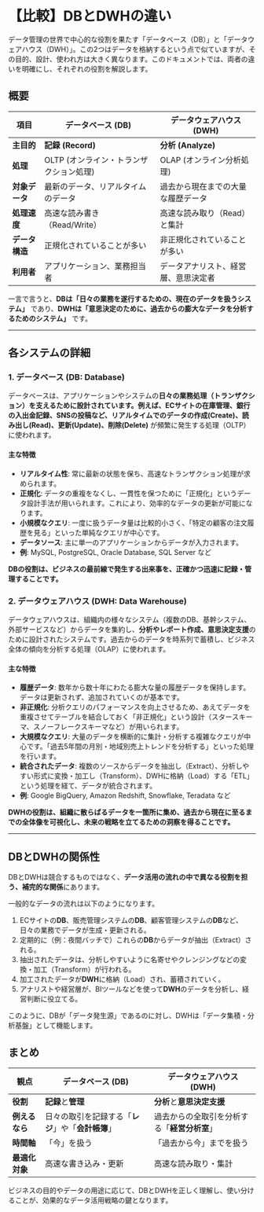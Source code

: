 # 【比較】DBとDWHの違い

データ管理の世界で中心的な役割を果たす「データベース（DB）」と「データウェアハウス（DWH）」。この2つはデータを格納するという点で似ていますが、その目的、設計、使われ方は大きく異なります。このドキュメントでは、両者の違いを明確にし、それぞれの役割を解説します。

## 概要

| 項目 | データベース (DB) | データウェアハウス (DWH) |
| --- | --- | --- |
| **主目的** | **記録 (Record)** | **分析 (Analyze)** |
| **処理** | OLTP (オンライン・トランザクション処理) | OLAP (オンライン分析処理) |
| **対象データ** | 最新のデータ、リアルタイムのデータ | 過去から現在までの大量な履歴データ |
| **処理速度** | 高速な読み書き（Read/Write） | 高速な読み取り（Read）と集計 |
| **データ構造** | 正規化されていることが多い | 非正規化されていることが多い |
| **利用者** | アプリケーション、業務担当者 | データアナリスト、経営層、意思決定者 |

一言で言うと、**DBは「日々の業務を遂行するための、現在のデータを扱うシステム」** であり、**DWHは「意思決定のために、過去からの膨大なデータを分析するためのシステム」** です。

---

## 各システムの詳細

### 1. データベース (DB: Database)

データベースは、アプリケーションやシステムの**日々の業務処理（トランザクション）**を支えるために設計されています。例えば、ECサイトの在庫管理、銀行の入出金記録、SNSの投稿など、リアルタイムでのデータの**作成(Create)、読み出し(Read)、更新(Update)、削除(Delete)** が頻繁に発生する処理（OLTP）に使われます。

#### 主な特徴

- **リアルタイム性**: 常に最新の状態を保ち、高速なトランザクション処理が求められます。
- **正規化**: データの重複をなくし、一貫性を保つために「正規化」というデータ設計手法が用いられます。これにより、効率的なデータの更新が可能になります。
- **小規模なクエリ**: 一度に扱うデータ量は比較的小さく、「特定の顧客の注文履歴を見る」といった単純なクエリが中心です。
- **データソース**: 主に単一のアプリケーションからデータが入力されます。
- **例**: MySQL, PostgreSQL, Oracle Database, SQL Server など

**DBの役割は、ビジネスの最前線で発生する出来事を、正確かつ迅速に記録・管理することです。**

### 2. データウェアハウス (DWH: Data Warehouse)

データウェアハウスは、組織内の様々なシステム（複数のDB、基幹システム、外部サービスなど）からデータを集約し、**分析やレポート作成、意思決定支援**のために設計されたシステムです。過去からのデータを時系列で蓄積し、ビジネス全体の傾向を分析する処理（OLAP）に使われます。

#### 主な特徴

- **履歴データ**: 数年から数十年にわたる膨大な量の履歴データを保持します。データは更新されず、追加されていくのが基本です。
- **非正規化**: 分析クエリのパフォーマンスを向上させるため、あえてデータを重複させてテーブルを結合しておく「非正規化」という設計（スタースキーマ、スノーフレークスキーマなど）が用いられます。
- **大規模なクエリ**: 大量のデータを横断的に集計・分析する複雑なクエリが中心です。「過去5年間の月別・地域別売上トレンドを分析する」といった処理を行います。
- **統合されたデータ**: 複数のソースからデータを抽出し（Extract）、分析しやすい形式に変換・加工し（Transform）、DWHに格納（Load）する「ETL」という処理を経て、データが統合されます。
- **例**: Google BigQuery, Amazon Redshift, Snowflake, Teradata など

**DWHの役割は、組織に散らばるデータを一箇所に集め、過去から現在に至るまでの全体像を可視化し、未来の戦略を立てるための洞察を得ることです。**

---

## DBとDWHの関係性

DBとDWHは競合するものではなく、**データ活用の流れの中で異なる役割を担う、補完的な関係**にあります。

一般的なデータの流れは以下のようになります。

1.  ECサイトの**DB**、販売管理システムの**DB**、顧客管理システムの**DB**など、日々の業務でデータが生成・更新される。
2.  定期的に（例：夜間バッチで）これらの**DB**からデータが抽出（Extract）される。
3.  抽出されたデータは、分析しやすいように名寄せやクレンジングなどの変換・加工（Transform）が行われる。
4.  加工されたデータが**DWH**に格納（Load）され、蓄積されていく。
5.  アナリストや経営層が、BIツールなどを使って**DWH**のデータを分析し、経営判断に役立てる。

このように、DBが「データ発生源」であるのに対し、DWHは「データ集積・分析基盤」として機能します。

## まとめ

| 観点 | データベース (DB) | データウェアハウス (DWH) |
| --- | --- | --- |
| **役割** | **記録**と**管理** | **分析**と**意思決定支援** |
| **例えるなら** | 日々の取引を記録する「**レジ**」や「**会計帳簿**」 | 過去からの全取引を分析する「**経営分析室**」 |
| **時間軸** | 「今」を扱う | 「過去から今」までを扱う |
| **最適化対象** | 高速な書き込み・更新 | 高速な読み取り・集計 |

ビジネスの目的やデータの用途に応じて、DBとDWHを正しく理解し、使い分けることが、効果的なデータ活用戦略の鍵となります。 